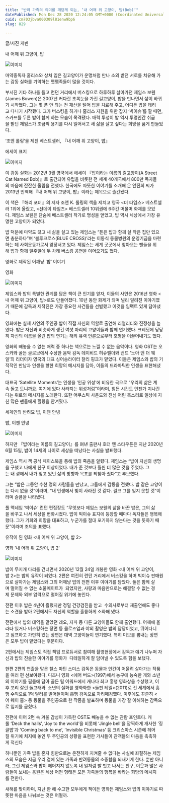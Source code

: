 ```yaml
---
title: "반려 가족의 의미를 깨닫게 되는, ‘내 어깨 위 고양이, 밥(Bob)’"
datePublished: Mon Dec 28 2020 12:24:05 GMT+0000 (Coordinated Universal Time)
cuid: cm703jbva000309l81enw9bp6
slug: 829

---
```



글/사진 케빈

내 어깨 위 고양이, 밥

![이미지](https://cdn.hashnode.com/res/hashnode/image/upload/v1739255016284/374bbdcf-99bf-46ff-a3b0-b52af267ce4d.jpeg)

마약중독자 홈리스와 상처 입은 길고양이가 운명처럼 만나 소외 받던 서로를 치유해 가는 감동 실화를 기억하는 펫팸족들이 많을 것이다.

부서진 기타 하나를 들고 런던 거리에서 버스킹으로 하루하루 살아가던 제임스 보웬(James Bowen)은 2007년 커다란 초록눈을 가진 길고양이, 밥을 만나면서 삶이 바뀌기 시작했다. 그는 몇 푼 안 되는 전 재산을 털어 밥을 치료해 주고, 어디든 밥을 데리고 다니기 시작했다. 그가 버스킹을 하거나 홈리스 지원을 위한 잡지 ‘빅이슈’를 팔 때면, 스카프를 두른 밥이 함께 하는 모습이 목격됐다. 매력 투성이 밥 역시 투명인간 취급을 받던 제임스가 조금씩 용기를 다시 일어서고 새 삶을 살고 싶다는 희망을 품게 만들었다.

‘조앤 롤링’을 제친 베스트셀러, 『내 어깨 위 고양이, 밥』

에세이 표지

![이미지](https://cdn.hashnode.com/res/hashnode/image/upload/v1739255018724/ef4b3383-3501-42a1-85de-86f9c508b9c1.jpeg)

이 감동 실화는 2012년 3월 영국에서 에세이 『밥이라는 이름의 길고양이(A Street Cat Named Bob)』로 출간되어 유럽을 비롯한 전 세계 40개국에서 800만 독자들의 마음에 잔잔한 울림을 전했다. 한국에도 따뜻한 이야기를 소개해 온 안진희 씨가 2013년 번역해 『내 어깨 위 고양이, 밥』이라는 제목으로 출간됐다.

이 책은 『해리 포터』의 저자 조앤 K. 롤링의 책을 제치고 영국 <더 타임스> 베스트셀러 1위에 올랐고, <선데이 타임즈> 베스트셀러 10위권에 6주간 머물며 화제를 모았다. 제임스 보웬은 단숨에 베스트셀러 작가로 명성을 얻었고, 밥 역시 세상에서 가장 유명한 고양이가 되었다.

밥 덕분에 마약도 끊고 새 삶을 살고 있는 제임스는 “돈은 밥과 함께 살 작은 집만 있으면 충분하다”며 ‘블루크로스(BLUE CROSS)’라는 이동식 동물병원의 운영기금을 마련하는 데 사회운동가로서 앞장서고 있다. 제임스는 세계 곳곳에서 찾아오는 팬들을 위해 밥과 함께 일주일에 두 차례 버스킹 공연을 이어오기도 했다.

영화로 제작된 어깨냥 ‘밥’ 이야기

영화

![이미지](https://cdn.hashnode.com/res/hashnode/image/upload/v1739255021060/67326e57-2b82-49ca-b081-e5f49692069c.jpeg)

제임스와 밥의 특별한 관계를 담은 책이 큰 인기를 얻자, 이들의 사연은 2016년 영화 <내 어깨 위 고양이, 밥>로도 만들어졌다. 10년 동안 화제가 되며 널리 알려진 이야기였기 때문에 감독과 제작진은 가장 중요한 사건들을 선별했고 이것을 임팩트 있게 담아냈다.

영화에는 실제 사연의 주인공 밥이 직접 자신의 역할로 출연해 리얼리티와 진정성을 높였다. 밥은 자신과 비슷하게 생긴 여섯 마리의 고양이들과 함께 연기했다. 크레딧에 당당히 자신의 이름을 올린 밥의 연기는 해외 유력 언론으로부터 호평을 이끌어내기도 했다.

영화의 빼놓을 수 없는 매력 중 하나는 책으로는 느낄 수 없는 음악이다. 영화 OST는 오스카와 골든 글로브에서 수상한 음악 감독 데이비드 허슈펠더와 밴드 '노아 앤 더 웨일’의 리더이자 영국의 대표 싱어송라이터 찰리 핑크가 맡았다. 이들은 제임스와 밥의 기적적인 만남과 인생을 향한 희망의 메시지를 담아, 이들의 드라마틱한 인생을 표현해냈다.

대표곡 ‘Satellite Moments’는 인생을 ‘인공 위성’에 비유한 곡으로 “우리의 삶은 계속 돌고 도니까요. 여기에 있다 사라지는 위성처럼”이라며, 힘든 시간도 언젠가 지나간다는 위로의 메시지를 노래한다. 또한 어쿠스틱 사운드와 진심 어린 목소리로 일상에 지친 많은 팬들에게 힐링을 안겨줬다.

세계인의 반려묘 밥, 이젠 안녕

밥, 이젠 안녕

![이미지](https://cdn.hashnode.com/res/hashnode/image/upload/v1739255023125/68d81665-f69f-4f86-b5e7-f1689f61b053.jpeg)

하지만 『밥이라는 이름의 길고양이』를 펴낸 출판사 호더 앤 스타우튼은 지난 2020년 6월 15일, 밥이 14세의 나이로 세상을 떠났다는 사실을 발표했다.

제임스 역시 책 공식 페이스북을 통해 밥의 죽음을 알렸다. 제임스는 “밥이 자신의 생명을 구했고 나에게 친구 이상이었다. 내가 준 것보다 훨씬 더 많은 것을 주었다. 그는 내 곁에서 내가 잊고 있던 삶의 방향과 목표를 되찾아 줬다”고 추모했다.

그는 “밥은 그동안 수천 명의 사람들을 만났고, 그들에게 감동을 전했다. 밥 같은 고양이는 다시 없을 것”이라며, “내 인생에서 빛이 사라진 것 같다. 결코 그를 잊지 못할 것”이라며 슬픔을 나타냈다.

폴 맥네임 ‘빅이슈’ 런던 편집장도 “무엇보다 제임스 보웬의 삶을 바꾼 밥은, 그의 삶을 바꾸고 나서 세상을 변화시켰다. 밥이 빅이슈 표지에 등장할 때마다 독자들은 행복해했다. 그가 기회와 희망을 대표하고, 누군가를 절대 포기하지 않는다는 것을 뜻하기 때문”이라며 조의를 표했다.

유작이 된 영화 <내 어깨 위 고양이, 밥 2>

영화 '내 어깨 위 고양이, 밥 2'

![이미지](https://cdn.hashnode.com/res/hashnode/image/upload/v1739255025341/06938e37-6f0e-43e0-91ba-5995f0754259.jpeg)

밥이 무지개 다리를 건너면서 2020년 12월 24일 개봉한 영화 <내 어깨 위 고양이, 밥 2>는 밥의 유작이 되었다. 2편은 여전히 런던 거리에서 버스킹을 하며 빅이슈 판매원으로 살아가는 제임스와 그의 어깨냥 밥의 전편 이후 이야기를 담았다. 둘은 함께 살며 떨어질 수 없는 소울메이트가  되었지만, 사랑과 마음만으로는 해결할 수 없는 경제 문제와 외부 압력으로 떨어질 위기에 놓인다.

전편 이후 밥은 4년이 흘렀지만 정밀 건강검진을 받고  수의사로부터 재출연해도 좋다는 소견을 받아 2편에서도 자신의 역할을 훌륭하게 소화해 냈다.

전편에서 밥의 대역을 맡았던 레오, 자파 등 다른 고양이들도 함께 출연했다. 어깨에 올라타 있거나 버스킹하는 장면 등 클로즈업과 야외 촬영은 밥의 담당이었고, 뛰어다니고 점프하고 가만히 있는 장면은 대역 고양이들이 연기했다. 특히 미모를 뽐내는 장면은 모두 밥이 맡았다는 후문이다.

2편에서는 제임스도 직접 책임 프로듀서로 참여해 촬영현장에서 감독과 얘기 나누며 자신과 밥의 진솔한 이야기를 영화가  디테일하게 잘 담아낼 수 있도록 힘을 보탰다.

한편 2편의 연출을 맡은 찰스 마틴 스미스 감독은 동물과 인간이 어울려 살아가는 작품을 여러 편 선보여왔다. 디즈니 영화 <에어 버드>(1997)에서 농구에 능숙한 개와 소년의 이야기를 필름에 담아 골든 릴 어워드에서 캐나다 최고 흥행 영화상을 수상했고, 이후 꼬리 잘린 돌고래와  소년의 실화를 영화화한 <돌핀 테일>(2011)로 전 세계에서 흥행 수익으로 1억 달러를 벌어들이며 흥행 감독으로 자리매김했다. 이후에도 꾸준히 <어 웨이 홈> 등 동물을 주인공으로 한 작품을 발표하며 동물을 가장 잘 이해하는 감독으로 입지를 굳혔다.

전편에 이어 2편 속 겨울 감성이 가득한 OST도 빼놓을 수 없는 관람 포인트다. 캐롤 ‘Deck the halls’, ‘Joy to the world’을 비롯해 ‘Jingle bell’을 깜찍하게 개사한 ‘징글밥’과 ‘Coming back to me’, ‘Invisible Christmas’ 등 크리스마스 시즌에 헤어질 위기에 처지에 놓인 두 주인공의 상황을 표현한 가사들이 관객들의 마음을 촉촉하게 적신다

하나뿐인 가족 밥을 혼자 힘만으로는 온전하게 지켜줄 수 없다는 사실에 좌절하는 제임스의 모습은 지금 우리 곁에 있는 가족과 반려동물의 소중함을 되새기게 한다. 뿐만 아니라, 그런 제임스와 밥이 헤어지지 않도록 내 일처럼 발 벗고 나서는 친구, 이웃과 많은 사람들이 보내는 응원은 세상 어떤 형태든 모든 가족들의 행복을 바라는 희망의 메시지를 전한다.

새해를 맞이하며, 지난 한 해 수고한 모두에게 책이든 영화든 제임스와 밥의 이야기로 따뜻한 마음을 나눠보는 것은 어떨까.